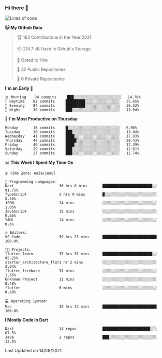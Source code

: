 ### Hi there 👋

<!--
**ska2519/ska2519** is a ✨ _special_ ✨ repository because its `README.md` (this file) appears on your GitHub profile.

Here are some ideas to get you started:

- 🔭 I’m currently working on ...
- 🌱 I’m currently learning ...
- 👯 I’m looking to collaborate on ...
- 🤔 I’m looking for help with ...
- 💬 Ask me about ...
- 📫 How to reach me: ...
- 😄 Pronouns: ...
- ⚡ Fun fact: ...
-->

<!--START_SECTION:waka-->
![Lines of code](https://img.shields.io/badge/From%20Hello%20World%20I%27ve%20Written-141864%20lines%20of%20code-blue)

**🐱 My Github Data** 

> 🏆 183 Contributions in the Year 2021
 > 
> 📦 214.7 kB Used in Github's Storage 
 > 
> 💼 Opted to Hire
 > 
> 📜 32 Public Repositories 
 > 
> 🔑 6 Private Repositories  
 > 
**I'm an Early 🐤** 

```text
🌞 Morning    34 commits     ███░░░░░░░░░░░░░░░░░░░░░░   14.78% 
🌆 Daytime    82 commits     █████████░░░░░░░░░░░░░░░░   35.65% 
🌃 Evening    84 commits     █████████░░░░░░░░░░░░░░░░   36.52% 
🌙 Night      30 commits     ███░░░░░░░░░░░░░░░░░░░░░░   13.04%

```
📅 **I'm Most Productive on Thursday** 

```text
Monday       16 commits     █░░░░░░░░░░░░░░░░░░░░░░░░   6.96% 
Tuesday      30 commits     ███░░░░░░░░░░░░░░░░░░░░░░   13.04% 
Wednesday    41 commits     ████░░░░░░░░░░░░░░░░░░░░░   17.83% 
Thursday     47 commits     █████░░░░░░░░░░░░░░░░░░░░   20.43% 
Friday       40 commits     ████░░░░░░░░░░░░░░░░░░░░░   17.39% 
Saturday     29 commits     ███░░░░░░░░░░░░░░░░░░░░░░   12.61% 
Sunday       27 commits     ███░░░░░░░░░░░░░░░░░░░░░░   11.74%

```


📊 **This Week I Spent My Time On** 

```text
⌚︎ Time Zone: Asia/Seoul

💬 Programming Languages: 
Dart                     36 hrs 8 mins       ███████████████████████░░   91.75% 
TypeScript               2 hrs 9 mins        █░░░░░░░░░░░░░░░░░░░░░░░░   5.46% 
JSON                     24 mins             ░░░░░░░░░░░░░░░░░░░░░░░░░   1.05% 
JavaScript               15 mins             ░░░░░░░░░░░░░░░░░░░░░░░░░   0.65% 
YAML                     14 mins             ░░░░░░░░░░░░░░░░░░░░░░░░░   0.6%

🔥 Editors: 
VS Code                  39 hrs 23 mins      █████████████████████████   100.0%

🐱‍💻 Projects: 
flutter_learn            37 hrs 31 mins      ███████████████████████░░   95.25% 
starter_architecture_flut1 hr 2 mins         ░░░░░░░░░░░░░░░░░░░░░░░░░   2.64% 
flutter_firebase         31 mins             ░░░░░░░░░░░░░░░░░░░░░░░░░   1.35% 
Unknown Project          11 mins             ░░░░░░░░░░░░░░░░░░░░░░░░░   0.48% 
flutter                  6 mins              ░░░░░░░░░░░░░░░░░░░░░░░░░   0.28%

💻 Operating System: 
Mac                      39 hrs 23 mins      █████████████████████████   100.0%

```

**I Mostly Code in Dart** 

```text
Dart                     14 repos            ██████████████████████░░░   87.5% 
Java                     2 repos             ███░░░░░░░░░░░░░░░░░░░░░░   12.5%

```



 Last Updated on 14/06/2021
<!--END_SECTION:waka-->


